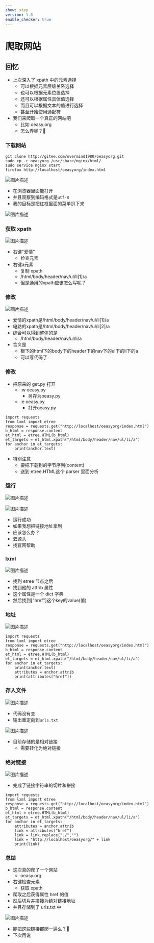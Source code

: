 ```yaml
---
show: step
version: 1.0
enable_checker: true
---
```


# 爬取网站

## 回忆

- 上次深入了 xpath 中的元素选择
  - 可以根据元素层级关系选择
  - 也可以根据元素位置选择
  - 还可以根据属性具体值选择
  - 而且可以根据文本的值进行选择
  - 甚至开始使用通配符
- 我们来爬取一个真正的网站吧
  - 比如 oeasy.org
  - 怎么弄呢？🤔

### 下载网站

```
git clone http://gitee.com/overmind1980/oeasyorg.git
sudo cp -r oeasyorg /usr/share/nginx/html/
sudo service nginx start
firefox http://localhost/oeasyorg/index.html
```

![图片描述](https://doc.shiyanlou.com/courses/uid1190679-20220604-1654324037955)

- 在浏览器里面能打开
- 并且观察到编码格式是`utf-8`
- 我的目标是把红框里面的菜单扒下来

![图片描述](https://doc.shiyanlou.com/courses/uid1190679-20210903-1630651569966)

### 获取 xpath

![图片描述](https://doc.shiyanlou.com/courses/uid1190679-20210902-1630587857006)

- 右键"爱情"
	- 检查元素
- 右键a元素
	- 复制 xpath
	- /html/body/header/nav/ul/li[1]/a
	- 但是通用的xpath应该怎么写呢？

### 修改

![图片描述](https://doc.shiyanlou.com/courses/uid1190679-20220713-1657719955413)

- 爱情的xpath是/html/body/header/nav/ul/li[1]/a
- 电路的xpath是/html/body/header/nav/ul/li[2]/a
- 综合可以得到整体的是
	- /html/body/header/nav/ul/li/a
- 含义是
	- 根下的html下的body下的header下的nav下的ul下的li下的a
	- 可以写代码了

### 修改
- 把原来的 get.py 打开
	- :w oeasy.py
		- 另存为oeasy.py
	- :e oeasy.py
		- 打开oeasy.py

```
import requests
from lxml import etree
response = requests.get("http://localhost/oeasyorg/index.html")
b_html = response.content
et_html = etree.HTML(b_html)
et_targets = et_html.xpath("/html/body/header/nav/ul/li/a")
for anchor in et_targets:
    print(anchor.text)
```

- 特别注意
	- 要把下载到的字节序列(content)
	- 送到 etree.HTML这个 parser 里面分析

### 运行

![图片描述](https://doc.shiyanlou.com/courses/uid1190679-20220713-1657720460765)

![图片描述](https://doc.shiyanlou.com/courses/uid1190679-20210902-1630588074620)

- 运行成功
- 如果我想把链接地址拿到
- 应该怎么办？
- 去源头
- 找官网帮助

### lxml

![图片描述](https://doc.shiyanlou.com/courses/uid1190679-20210902-1630588320923)

- 找到 etree 节点之后
- 找到他的 attrib 属性
- 这个属性是一个 dict 字典
- 然后找到["href"]这个key的value(值)

### 地址

![图片描述](https://doc.shiyanlou.com/courses/uid1190679-20220713-1657720604266)

```
import requests
from lxml import etree
response = requests.get("http://localhost/oeasyorg/index.html")
b_html = response.content
et_html = etree.HTML(b_html)
et_targets = et_html.xpath("/html/body/header/nav/ul/li/a")
for anchor in et_targets:
    print(anchor.text)
    attributes = anchor.attrib
    print(attributes["href"])
```

### 存入文件

![图片描述](https://doc.shiyanlou.com/courses/uid1190679-20220713-1657720735051)


- 代码没有变
- 输出重定向到`urls.txt`

![图片描述](https://doc.shiyanlou.com/courses/uid1190679-20220713-1657720819256)

- 目前存储的是相对链接
	- 需要转化为绝对链接

### 绝对链接

![图片描述](https://doc.shiyanlou.com/courses/uid1190679-20220713-1657722183295/wm)

- 完成了链接字符串的切片和拼接

```
import requests
from lxml import etree
response = requests.get("http://localhost/oeasyorg/index.html")
b_html = response.content
et_html = etree.HTML(b_html)
et_targets = et_html.xpath("/html/body/header/nav/ul/li/a")
for anchor in et_targets:
    attributes = anchor.attrib
    link = attributes["href"]
    link = link.replace("./","")
    link = "http://localhost/oeasyorg/" + link
    print(link)
```

### 总结

- 这次真的爬了一个网站
  - oeasy.org
- 右键检查元素
  - 获取 xpath
- 爬取之后获得属性 href 的值
- 然后切片并拼接为绝对链接地址
- 并且存储到了 urls.txt 中

![图片描述](https://doc.shiyanlou.com/courses/uid1190679-20220713-1657722223759/wm)

- 能把这些链接都爬一遍么？🤔
- 下次再说
